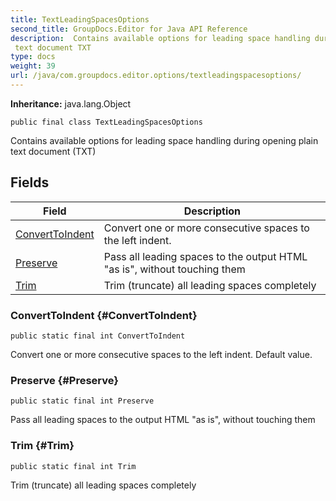 ```yaml
---
title: TextLeadingSpacesOptions
second_title: GroupDocs.Editor for Java API Reference
description:  Contains available options for leading space handling during opening plain
 text document TXT
type: docs
weight: 39
url: /java/com.groupdocs.editor.options/textleadingspacesoptions/
---
```

**Inheritance:**
java.lang.Object
```
public final class TextLeadingSpacesOptions
```

Contains available options for leading space handling during opening plain text document (TXT)
## Fields

| Field | Description |
| --- | --- |
| [ConvertToIndent](#ConvertToIndent) | Convert one or more consecutive spaces to the left indent. |
| [Preserve](#Preserve) | Pass all leading spaces to the output HTML "as is", without touching them |
| [Trim](#Trim) | Trim (truncate) all leading spaces completely |
### ConvertToIndent {#ConvertToIndent}
```
public static final int ConvertToIndent
```


Convert one or more consecutive spaces to the left indent. Default value.

### Preserve {#Preserve}
```
public static final int Preserve
```


Pass all leading spaces to the output HTML "as is", without touching them

### Trim {#Trim}
```
public static final int Trim
```


Trim (truncate) all leading spaces completely

